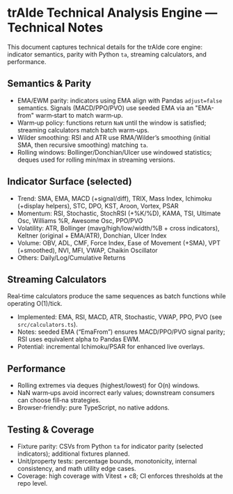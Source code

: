 # trAIde Technical Analysis Engine — Technical Notes

This document captures technical details for the trAIde core engine: indicator semantics, parity with Python `ta`, streaming calculators, and performance.

## Semantics & Parity
- EMA/EWM parity: indicators using EMA align with Pandas `adjust=false` semantics. Signals (MACD/PPO/PVO) use seeded EMA via an "EMA-from" warm‑start to match warm‑up.
- Warm‑up policy: functions return `NaN` until the window is satisfied; streaming calculators match batch warm‑ups.
- Wilder smoothing: RSI and ATR use RMA/Wilder’s smoothing (initial SMA, then recursive smoothing) matching `ta`.
- Rolling windows: Bollinger/Donchian/Ulcer use windowed statistics; deques used for rolling min/max in streaming versions.

## Indicator Surface (selected)
- Trend: SMA, EMA, MACD (+signal/diff), TRIX, Mass Index, Ichimoku (+display helpers), STC, DPO, KST, Aroon, Vortex, PSAR
- Momentum: RSI, Stochastic, StochRSI (+%K/%D), KAMA, TSI, Ultimate Osc, Williams %R, Awesome Osc, PPO/PVO
- Volatility: ATR, Bollinger (mavg/high/low/width/%B + cross indicators), Keltner (original + EMA/ATR), Donchian, Ulcer Index
- Volume: OBV, ADL, CMF, Force Index, Ease of Movement (+SMA), VPT (+smoothed), NVI, MFI, VWAP, Chaikin Oscillator
- Others: Daily/Log/Cumulative Returns

## Streaming Calculators
Real‑time calculators produce the same sequences as batch functions while operating O(1)/tick.
- Implemented: EMA, RSI, MACD, ATR, Stochastic, VWAP, PPO, PVO (see `src/calculators.ts`).
- Notes: seeded EMA (“EmaFrom”) ensures MACD/PPO/PVO signal parity; RSI uses equivalent alpha to Pandas EWM.
- Potential: incremental Ichimoku/PSAR for enhanced live overlays.

## Performance
- Rolling extremes via deques (highest/lowest) for O(n) windows.
- NaN warm‑ups avoid incorrect early values; downstream consumers can choose fill‑na strategies.
- Browser‑friendly: pure TypeScript, no native addons.

## Testing & Coverage
- Fixture parity: CSVs from Python `ta` for indicator parity (selected indicators); additional fixtures planned.
- Unit/property tests: percentage bounds, monotonicity, internal consistency, and math utility edge cases.
- Coverage: high coverage with Vitest + c8; CI enforces thresholds at the repo level.

